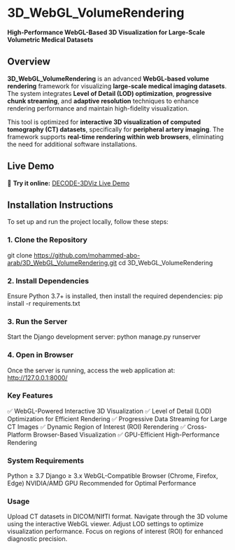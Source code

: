 # **3D_WebGL_VolumeRendering**
**High-Performance WebGL-Based 3D Visualization for Large-Scale Volumetric Medical Datasets**

## **Overview**
**3D_WebGL_VolumeRendering** is an advanced **WebGL-based volume rendering** framework for visualizing **large-scale medical imaging datasets**. The system integrates **Level of Detail (LOD) optimization**, **progressive chunk streaming**, and **adaptive resolution** techniques to enhance rendering performance and maintain high-fidelity visualization.

This tool is optimized for **interactive 3D visualization of computed tomography (CT) datasets**, specifically for **peripheral artery imaging**. The framework supports **real-time rendering within web browsers**, eliminating the need for additional software installations.

## **Live Demo**
🔗 **Try it online:** [DECODE-3DViz Live Demo](https://mohammedaboarab.pythonanywhere.com/)

## **Installation Instructions**
To set up and run the project locally, follow these steps:

### **1. Clone the Repository**

git clone https://github.com/mohammed-abo-arab/3D_WebGL_VolumeRendering.git
cd 3D_WebGL_VolumeRendering

### **2. Install Dependencies**
Ensure Python 3.7+ is installed, then install the required dependencies:
pip install -r requirements.txt

### **3. Run the Server**
Start the Django development server:
python manage.py runserver

### **4. Open in Browser**
Once the server is running, access the web application at:
http://127.0.0.1:8000/

### **Key Features**
✅ WebGL-Powered Interactive 3D Visualization
✅ Level of Detail (LOD) Optimization for Efficient Rendering
✅ Progressive Data Streaming for Large CT Images
✅ Dynamic Region of Interest (ROI) Rerendering
✅ Cross-Platform Browser-Based Visualization
✅ GPU-Efficient High-Performance Rendering

### **System Requirements**
Python ≥ 3.7
Django ≥ 3.x
WebGL-Compatible Browser (Chrome, Firefox, Edge)
NVIDIA/AMD GPU Recommended for Optimal Performance

### **Usage**
Upload CT datasets in DICOM/NIfTI format.
Navigate through the 3D volume using the interactive WebGL viewer.
Adjust LOD settings to optimize visualization performance.
Focus on regions of interest (ROI) for enhanced diagnostic precision.
